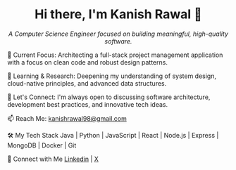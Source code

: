 <div align="center">
<h1 align="center">Hi there, I'm Kanish Rawal 👋</h1>

<p align="center">
<em>A Computer Science Engineer focused on building meaningful, high-quality software.</em>
</p>
</div>

🔭 Current Focus: Architecting a full-stack project management application with a focus on clean code and robust design patterns.

🌱 Learning & Research: Deepening my understanding of system design, cloud-native principles, and advanced data structures.

💬 Let's Connect: I'm always open to discussing software architecture, development best practices, and innovative tech ideas.

📫 Reach Me: kanishrawal98@gmail.com

🛠️ My Tech Stack
Java | Python | JavaScript | React | Node.js | Express | MongoDB | Docker | Git 

🤝 Connect with Me
<a href="https://www.linkedin.com/in/kanish-rawal-b70a53326?utm_source=share&utm_campaign=share_via&utm_content=profile&utm_medium=android_app">Linkedin</a> | <a href="https://x.com/_kanish__9_?t=BJThS8g6LKBymnGWRwE1hA&s=09">X</a>
